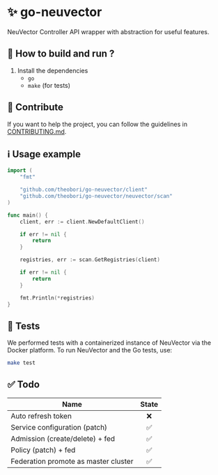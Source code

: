 # ✨ go-neuvector

NeuVector Controller API wrapper with abstraction for useful features.

## 📖 How to build and run ?

1. Install the dependencies
    - `go`
    - `make` (for tests)

## 🤝 Contribute

If you want to help the project, you can follow the guidelines in [CONTRIBUTING.md](./CONTRIBUTING.md).

## ℹ️ Usage example

```go
import (
    "fmt"

    "github.com/theobori/go-neuvector/client"
    "github.com/theobori/go-neuvector/neuvector/scan"
)

func main() {
    client, err := client.NewDefaultClient()

    if err != nil {
        return
    }

    registries, err := scan.GetRegistries(client)

    if err != nil {
        return
    }

    fmt.Println(*registries)
}
```

## 🧪 Tests

We performed tests with a containerized instance of NeuVector via the Docker platform.
To run NeuVector and the Go tests, use:

```bash
make test
```

## ✅ Todo

Name           | State
-------------  | :-------------:
Auto refresh token | ❌
Service configuration (patch) | ✅
Admission (create/delete) + fed | ✅
Policy (patch) + fed | ✅
Federation promote as master cluster | ✅

